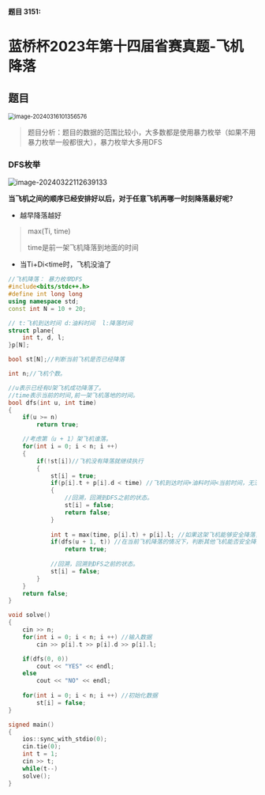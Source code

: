 **题目 3151:** 

# 蓝桥杯2023年第十四届省赛真题-飞机降落

## 题目

<img src="C:\Users\liukai\AppData\Roaming\Typora\typora-user-images\image-20240316101356576.png" alt="image-20240316101356576" style="zoom:80%;" />



> 题目分析：题目的数据的范围比较小，大多数都是使用暴力枚举（如果不用暴力枚举一般都很大），暴力枚举大多用DFS

### DFS枚举

![image-20240322112639133](蓝桥杯2023年第十四届省赛真题-飞机降落.assets/image-20240322112639133.png)

**当飞机之间的顺序已经安排好以后，对于任意飞机再哪一时刻降落最好呢?**

+ 越早降落越好

> max(Ti, time)
>
> time是前一架飞机降落到地面的时间

+ 当Ti+Di<time时，飞机没油了



```c++
//飞机降落： 暴力枚举DFS
#include<bits/stdc++.h>
#define int long long
using namespace std;
const int N = 10 + 20;

// t:飞机到达时间 d:油料时间  l:降落时间
struct plane{
	int t, d, l;
}p[N];

bool st[N];//判断当前飞机是否已经降落

int n;//飞机个数。

//u表示已经有U架飞机成功降落了。
//time表示当前的时间,前一架飞机落地的时间。
bool dfs(int u, int time)
{
	if(u >= n)
		return true;

	//考虑第（u + 1）架飞机谁落。
	for(int i = 0; i < n; i ++)
	{
		if(!st[i])//飞机没有降落就继续执行
		{
			st[i] = true;
			if(p[i].t + p[i].d < time) //飞机到达时间+油料时间<当前时间，无法降落，坠机
			{
				//回溯，回溯到DFS之前的状态。
				st[i] = false;
				return false;
			}
			
			int t = max(time, p[i].t) + p[i].l; //如果这架飞机能够安全降落，求出降落时间
			if(dfs(u + 1, t)) //在当前飞机降落的情况下，判断其他飞机能否安全降落
				return true;
			
			//回溯，回溯到DFS之前的状态。
			st[i] = false;
		}
	}
	return false;
}

void solve()
{
	cin >> n;
	for(int i = 0; i < n; i ++) //输入数据
		cin >> p[i].t >> p[i].d >> p[i].l;

	if(dfs(0, 0))
		cout << "YES" << endl;
	else
		cout << "NO" << endl;
		
	for(int i = 0; i < n; i ++) //初始化数据
	    st[i] = false;
}	

signed main()
{
	ios::sync_with_stdio(0);
	cin.tie(0);
	int t = 1;
	cin >> t;
	while(t--)
	solve();
}

```



















